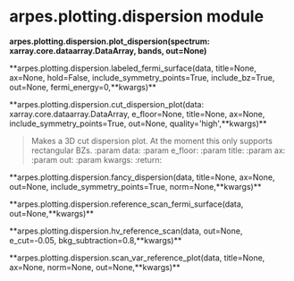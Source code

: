 # arpes.plotting.dispersion module

**arpes.plotting.dispersion.plot\_dispersion(spectrum:
xarray.core.dataarray.DataArray, bands, out=None)**

**arpes.plotting.dispersion.labeled\_fermi\_surface(data, title=None,
ax=None, hold=False, include\_symmetry\_points=True, include\_bz=True,
out=None, fermi\_energy=0,**kwargs)\*\*

**arpes.plotting.dispersion.cut\_dispersion\_plot(data:
xarray.core.dataarray.DataArray, e\_floor=None, title=None, ax=None,
include\_symmetry\_points=True, out=None, quality='high',**kwargs)\*\*

> Makes a 3D cut dispersion plot. At the moment this only supports
> rectangular BZs. :param data: :param e\_floor: :param title: :param
> ax: :param out: :param kwargs: :return:

**arpes.plotting.dispersion.fancy\_dispersion(data, title=None, ax=None,
out=None, include\_symmetry\_points=True, norm=None,**kwargs)\*\*

**arpes.plotting.dispersion.reference\_scan\_fermi\_surface(data,
out=None,**kwargs)\*\*

**arpes.plotting.dispersion.hv\_reference\_scan(data, out=None,
e\_cut=-0.05, bkg\_subtraction=0.8,**kwargs)\*\*

**arpes.plotting.dispersion.scan\_var\_reference\_plot(data, title=None,
ax=None, norm=None, out=None,**kwargs)\*\*
